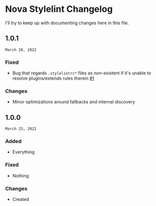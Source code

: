 # Nova Stylelint Changelog
I'll try to keep up with documenting changes here in this file.

## 1.0.1
`March 28, 2022`

### Fixed
- Bug that regards `.stylelintrc*` files as non-existent if it's unable to resolve plugins/extends rules therein [#1](https://github.com/nlydv/nova-stylelint/issues/1)

### Changes
- Minor optimizations around fallbacks and internal discovery

## 1.0.0
`March 23, 2022`

### Added
- Everything

### Fixed
- Nothing

### Changes
- Created
